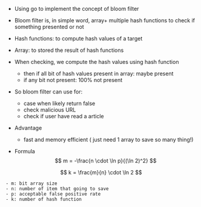 - Using go to implement the concept of bloom filter
- Bloom filter is, in simple word, array+ multiple hash functions to check if something presented or not
- Hash functions: to compute hash values of a target
- Array: to stored the result of hash functions
- When checking, we compute the hash values using hash function
    - then if all bit of hash values present in array: maybe present
    - if any bit not present: 100% not present
- So bloom filter can use for:
    - case when likely return false
    - check malicious URL
    - check if user have read a article
- Advantage
    - fast and memory efficient ( just need 1 array to save so many thing!)

- Formula 
$$
m = -\frac{n \cdot \ln p}{(\ln 2)^2}
$$

$$
k = \frac{m}{n} \cdot \ln 2
$$

    - m: bit array size  
    - n: number of item that going to save  
    - p: acceptable false positive rate  
    - k: number of hash function  